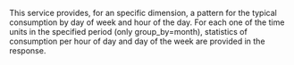 This service provides, for an specific dimension, a pattern for the typical consumption by day of week and hour of the day. For each one of the time units in the specified period (only group_by=month), statistics of consumption per hour of day and day of the week are provided in the response.

